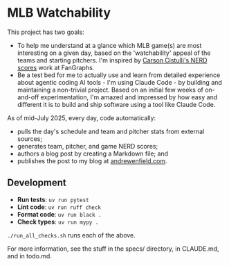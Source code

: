 # MLB Watchability

This project has two goals:

- To help me understand at a glance which MLB game(s) are most interesting on a given day, based on the 'watchability' appeal of the teams and starting pitchers. I'm inspired by [Carson Cistulli's NERD scores](https://blogs.fangraphs.com/introducing-team-nerd/) work at FanGraphs.
- Be a test bed for me to actually use and learn from detailed experience about agentic coding AI tools - I'm using Claude Code - by building and maintaining a non-trivial project. Based on an initial few weeks of on-and-off experimentation, I'm amazed and impressed by how easy and different it is to build and ship software using a tool like Claude Code.

As of mid-July 2025, every day, code automatically:

- pulls the day's schedule and team and pitcher stats from external sources;
- generates team, pitcher, and game NERD scores;
- authors a blog post by creating a Markdown file; and
- publishes the post to my blog at [andrewenfield.com](https://andrewenfield.com).

## Development

- **Run tests**: `uv run pytest`
- **Lint code**: `uv run ruff check`
- **Format code**: `uv run black .`
- **Check types**: `uv run mypy .`

`./run_all_checks.sh` runs each of the above.

For more information, see the stuff in the specs/ directory, in CLAUDE.md, and in todo.md.
